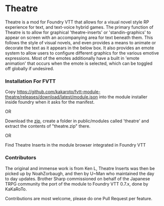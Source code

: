 # Theatre

Theatre is a mod for Foundry VTT that allows for a visual novel style RP experience for text, and text-voice hybrid games. The primary function of Theatre is to allow for graphical 'theatre-inserts' or 'standin-graphics' to appear on screen with an accompanying area for text beneath them. This follows the style of visual novels, and even provides a means to animate or decorate the text as it appears in the below box. It also provides an emote system to allow users to configure different graphics for the various emotive expressions. Most of the emotes additionally have a built in 'emote animation' that occurs when the emote is selected, which can be toggled off globally if undesired.

### Installation For FVTT

Copy https://github.com/kakaroto/fvtt-module-theatre/releases/download/latest/module.json into the module installer inside foundry when it asks for the manifest.

OR

Download the [zip](https://github.com/kakaroto/fvtt-module-theatre/releases/download/latest/theatre.zip), create a folder in public/modules called 'theatre' and extract the contents of "theatre.zip" there.

OR

Find Theatre Inserts in the module browser integrated in Foundry VTT

### Contributors
The original and immense work is from Ken L, Theatre Inserts was then be picked up by NoahZorbaugh, and then by U~Man who maintained the day to day updates. Brother Sharp commissioned on behalf of the Japanese TRPG community the port of the module to Foundry VTT 0.7.x, done by KaKaRoTo.

Contributions are most welcome, please do one Pull Request per feature.
